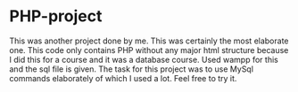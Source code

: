 # PHP-project

This was another project done by me. This was certainly the most elaborate one. 
This code only contains PHP without any major html structure because I did this for a course and it was a database course.
Used wampp for this and the sql file is given. 
The task for this project was to use MySql commands elaborately of which I used a lot.
Feel free to try it.
